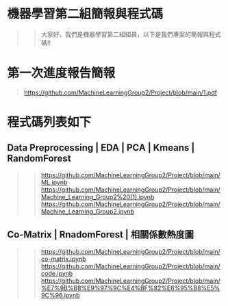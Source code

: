 # 機器學習第二組簡報與程式碼
>> 大家好，我們是機器學習第二組組員，以下是我們專案的簡報與程式碼!!
# 第一次進度報告簡報
>https://github.com/MachineLearningGroup2/Project/blob/main/1.pdf

# 程式碼列表如下
## Data Preprocessing | EDA | PCA | Kmeans | RandomForest 
>>https://github.com/MachineLearningGroup2/Project/blob/main/ML.ipynb
>>https://github.com/MachineLearningGroup2/Project/blob/main/Machine_Learning_Group2%20(1).ipynb
>>https://github.com/MachineLearningGroup2/Project/blob/main/Machine_Learning_Group2.ipynb
## Co-Matrix | RnadomForest | 相關係數熱度圖
>>https://github.com/MachineLearningGroup2/Project/blob/main/co-matrix.ipynb
>>https://github.com/MachineLearningGroup2/Project/blob/main/code.ipynb
>>https://github.com/MachineLearningGroup2/Project/blob/main/%E7%9B%B8%E9%97%9C%E4%BF%82%E6%95%B8%E5%9C%96.ipynb
